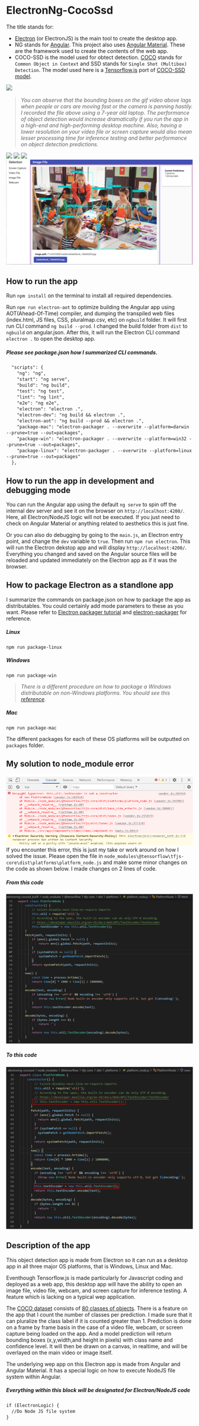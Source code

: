 # ElectronNg-CocoSsd
The title stands for:
* [Electron](https://www.electronjs.org/) (or ElectronJS) is the main tool to create the desktop app.
* NG stands for [Angular](https://angular.io/). This project also uses [Angular Material](https://material.angular.io/). These are the framework used to create the contents of the web app.
* COCO-SSD is the model used for obtect detection. [COCO](https://cocodataset.org/#home) stands for `Common Object in Context` and SSD stands for `Single Shot (Multibox) Detection`. The model used here is a [Tensorflow.js](https://www.tensorflow.org/js/models) port of [COCO-SSD model](https://github.com/tensorflow/tfjs-models/tree/master/coco-ssd). 

![](others/walkingtour_ezgif.gif)
>*You can observe that the bounding boxes on the gif video above lags when people or cars are moving fast or the camera is panning hastily. I recorded the file above using a 7-year old laptop. The performance of object detection would increase dramatically if you run the app in a high-end and  high-performing desktop machine. Also, having a lower resolution on your video file or screen capture would also mean lesser processing time for inference testing and better performance on object detection predictions.*

![](others/office_ezgif.gif)
![](others/videomeeting_ezgif.gif)
![](others/stretching_ezgif.gif)
![](others/kinder.png)

## How to run the app
Run `npm install` on the terminal to install all required dependencies.

Run `npm run electron-aot` to optimize building the Angular app using AOT(Ahead-Of-Time) compiler, and dumping the transpiled web files (index.html, JS files, CSS, pluralmap.csv, etc) on `ngbuild` folder. It will first run CLI command `ng build --prod`. I changed the build folder from `dist` to `ngbuild` on angular.json. After this, it will run the Electron CLI command `electron .` to open the desktop app. 

##### **Please see package.json how I summarized CLI commands.**
```
  "scripts": {
    "ng": "ng",
    "start": "ng serve",
    "build": "ng build",
    "test": "ng test",
    "lint": "ng lint",
    "e2e": "ng e2e",
    "electron": "electron .",
    "electron-dev": "ng build && electron .",
    "electron-aot": "ng build --prod && electron .",
    "package-mac": "electron-packager . --overwrite --platform=darwin --prune=true --out=packages",
    "package-win": "electron-packager . --overwrite --platform=win32 --prune=true --out=packages",
    "package-linux": "electron-packager . --overwrite --platform=linux --prune=true --out=packages"
  },
```

## How to run the app in development and debugging mode
You can run the Angular app using the default `ng serve` to spin off the internal dev server and see it on the browser on `http://localhost:4200/`. Here, all Electron/NodeJS logic will not be executed. If you just need to check on Angular Material or anything related to aesthetics this is just fine. 

Or you can also do debugging by going to the `main.js`, an Electron entry point, and change the `dev` variable to `true`. Then run `npm run electron`. This will run the Electron dekstop app and will display `http://localhost:4200/`. Everything you changed and saved on the Angular source files will be reloaded and updated immediately on the Electron app as if it was the browser.  

## How to package Electron as a standlone app
I summarize the commands on package.json on how to package the app as distributables. You could certainly add mode parameters to these as you want. Please refer to [Electron packager tutorial](https://www.christianengvall.se/electron-packager-tutorial/) and 
[electron-packager](https://electron.github.io/electron-packager/master/) for reference.

##### **Linux**
```
npm run package-linux
```
##### **Windows**
```
npm run package-win
```
>*There is a different procedure on how to package a Windows distributable on non-Windows platforms. You should see this [reference](https://github.com/electron/electron-packager#building-windows-apps-from-non-windows-platforms).*

##### **Mac**
```
npm run package-mac
```
The different packages for each of these OS platforms will be outputted on `packages` folder.

## My solution to node_module error
![](others/node_module_error.png)
If you encounter this error, this is just my take or work around on how I solved the issue. Please open the file in `node_modules\@tensorflow\tfjs-core\dist\platforms\platform_node.js` and make some minor changes on the code as shown below. I made changes on 2 lines of code.
##### **From this code**
![](others/FromThisCode.png)
##### **To this code**
![](others/ToThisCode.png)
## Description of the app
This object detection app is made from Electron so it can run as a desktop app in all three major OS platforms, that is Windows, Linux and Mac.  

Eventhough Tensorflow.js is made particularly for Javascript coding and deployed as a web app, this desktop app will have the ability to open an image file, video file, webcam, and screen capture for inference testing. A feature which is lacking on a typical wep application. 

The [COCO dataset](https://cocodataset.org/#home) consists of [80 classes of objects](https://github.com/tensorflow/tfjs-models/blob/master/coco-ssd/src/classes.ts). There is a feature on the app that I count the number of classes per prediction. I made sure that it can pluralize the class label if it is counted greater than 1. Prediction is done on a frame by frame basis in the case of a video file, webcam, or screen capture being loaded on the app. And a model prediction will return bounding boxes (x,y,width,and height in pixels) with class name and confidence level. It will then be drawn on a canvas, in realtime, and will be overlayed on the main video or image itself.

The underlying wep app on this Electron app is made from Angular and Angular Material. It has a special logic on how to execute NodeJS file system  within Angular.
##### **Everything within this block will be designated for Electron/NodeJS code**
```
if (ElectronLogic) {
  //Do Node JS file system
}
```
